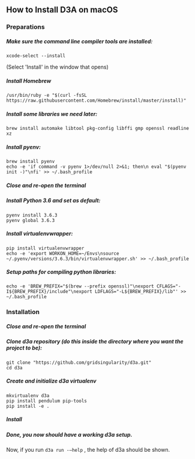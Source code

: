 ## How to Install D3A on macOS

### Preparations

##### Make sure the command line compiler tools are installed:

```
xcode-select --install
```
(Select 'Install' in the window that opens)


##### Install Homebrew

```
/usr/bin/ruby -e "$(curl -fsSL https://raw.githubusercontent.com/Homebrew/install/master/install)"
```

##### Install some libraries we need later:

```
brew install automake libtool pkg-config libffi gmp openssl readline xz
```

##### Install pyenv:

```
brew install pyenv
echo -e 'if command -v pyenv 1>/dev/null 2>&1; then\n eval "$(pyenv init -)"\nfi' >> ~/.bash_profile
```

#####  Close and re-open the terminal

#####  Install Python 3.6 and set as default:

```
pyenv install 3.6.3
pyenv global 3.6.3
```

#####  Install virtualenvwrapper:
```
pip install virtualenvwrapper
echo -e 'export WORKON_HOME=~/Envs\nsource ~/.pyenv/versions/3.6.3/bin/virtualenvwrapper.sh' >> ~/.bash_profile
```


#####  Setup paths for compiling python libraries:

```
echo -e 'BREW_PREFIX="$(brew --prefix openssl)"\nexport CFLAGS="-I${BREW_PREFIX}/include"\nexport LDFLAGS="-L${BREW_PREFIX}/lib"' >> ~/.bash_profile
```


### Installation

##### Close and re-open the terminal

##### Clone d3a repository (do this inside the directory where you want the project to be):
```
git clone "https://github.com/gridsingularity/d3a.git"
cd d3a
```

##### Create and initialize d3a virtualenv
```
mkvirtualenv d3a
pip install pendulum pip-tools
pip install -e .
```

#####  Install

#####  Done, you now should have a working d3a setup.


Now, if you run `d3a run -–help` , the help of d3a should be shown.
